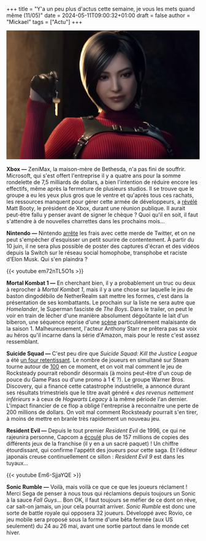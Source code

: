 +++
title = "Y'a un peu plus d'actus cette semaine, je vous les mets quand même (11/05)"
date = 2024-05-11T09:00:32+01:00
draft = false
author = "Mickael"
tags = ["Actu"]
+++ 

![Ada Wong](AdaWong.jpg "J'ai trouvé la clé du week-end !")

**Xbox —** ZeniMax, la maison-mère de Bethesda, n'a pas fini de souffrir. Microsoft, qui s'est offert l'entreprise il y a quatre ans pour la somme rondelette de 7,5 milliards de dollars, a bien l'intention de réduire encore les effectifs, même après la fermeture de plusieurs studios. Il se trouve que le groupe a eu les yeux plus gros que le ventre et qu'après tous ces rachats, les ressources manquent pour gérer cette armée de développeurs, a [révélé](https://www.bloomberg.com/news/articles/2024-05-08/xbox-studio-closures-microsoft-plans-more-cost-cutting-measures-after-layoffs) Matt Booty, le président de Xbox, durant une réunion publique. Il aurait peut-être fallu y penser avant de signer le chèque ? Quoi qu'il en soit, il faut s'attendre à de nouvelles charrettes dans les prochains mois…

**Nintendo —** Nintendo [arrête](https://en-americas-support.nintendo.com/app/answers/detail/a_id/65057) les frais avec cette merde de Twitter, et on ne peut s'empêcher d'esquisser un petit sourire de contentement. À partir du 10 juin, il ne sera plus possible de poster des captures d'écran et des vidéos depuis la Switch sur le réseau social homophobe, transphobe et raciste d'Elon Musk. Qui s'en plaindra ?

{{< youtube em72nTL5O1s >}}

**Mortal Kombat 1 —** En cherchant bien, il y a probablement un truc ou deux à reprocher à *Mortal Kombat 1*, mais il y a une chose sur laquelle le jeu de baston dingodébilo de NetherRealm sait mettre les formes, c'est dans la présentation de ses kombattants. Le prochain sur la liste ne sera autre que *Homelander*, le Superman fasciste de *The Boys*. Dans le trailer, on peut le voir en train de lécher d'une manière absolument dégoûtante le lait d'un biberon, une séquence reprise d'une [scène](https://www.youtube.com/watch?v=_LTcyiK7vms) particulièrement malaisante de la saison 1. Malheureusement, l'acteur Anthony Starr ne prêtera pas sa voix au héros qu'il incarne dans la série d'Amazon, mais pour le reste c'est assez ressemblant.

**Suicide Squad —** C'est peu dire que *Suicide Squad: Kill the Justice League* a été [un four retentissant](https://nostick.fr/articles/2024/mars/suicidesquad/). Le nombre de joueurs en simultané sur Steam tourne autour de [100](https://steamdb.info/app/315210/charts/) en ce moment, et on voit mal comment le jeu de Rocksteady pourrait rebondir désormais (à moins peut-être d'un coup de pouce du Game Pass ou d'une promo à 1 € ?). Le groupe Warner Bros. Discovery, qui a financé cette catastrophe industrielle, a annoncé durant ses résultats trimestriels que le titre avait généré « *des revenus nettement inférieurs* » à ceux de *Hogwarts Legacy* à la même période l'an dernier. L'impact financier de ce flop a obligé l'entreprise à reconnaitre une perte de 200 millions de dollars. On voit mal comment Rocksteady pourrait s'en tirer, à moins de mettre en branle très rapidement un nouveau jeu.

**Resident Evil —** Depuis le tout premier *Resident Evil* de 1996, ce qui ne rajeunira personne, Capcom a [écoulé](https://www.capcom.co.jp/ir/english/data/pdf/explanation/2023/full/explanation_2023_full_01.pdf) plus de 157 millions de copies des différents jeux de la franchise (il y en a un sacré paquet) ! Un chiffre étourdissant, qui confirme l'appétit des joueurs pour cette saga. Et l'éditeur japonais creuse continuellement ce sillon : *Resident Evil 9* est dans les tuyaux…

{{< youtube Em6-SjjaYQE >}}

**Sonic Rumble —** Voilà, mais voilà ce que ce que les joueurs réclament ! Merci Sega de penser à nous tous qui réclamions depuis toujours un Sonic à la sauce *Fall Guys*… Bon OK, il faut toujours se méfier de ce dont on rêve, car sait-on jamais, un jour cela pourrait arriver. *Sonic Rumble* est donc une sorte de battle royale qui opposera 32 joueurs. Développé avec Rovio, ce jeu mobile sera proposé sous la forme d'une bêta fermée (aux US seulement) du 24 au 26 mai, avant une sortie partout dans le monde cet hiver.